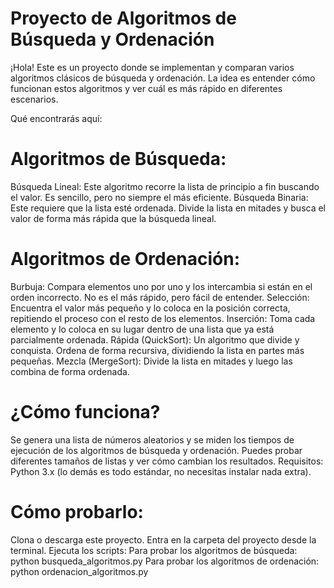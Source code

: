 ﻿# Proyecto de Algoritmos de Búsqueda y Ordenación
¡Hola! Este es un proyecto donde se implementan y comparan varios algoritmos clásicos de búsqueda y ordenación. La idea es entender cómo funcionan estos algoritmos y ver cuál es más rápido en diferentes escenarios.

Qué encontrarás aquí:
# Algoritmos de Búsqueda:
Búsqueda Lineal: Este algoritmo recorre la lista de principio a fin buscando el valor. Es sencillo, pero no siempre el más eficiente.
Búsqueda Binaria: Este requiere que la lista esté ordenada. Divide la lista en mitades y busca el valor de forma más rápida que la búsqueda lineal.
# Algoritmos de Ordenación:
Burbuja: Compara elementos uno por uno y los intercambia si están en el orden incorrecto. No es el más rápido, pero fácil de entender.
Selección: Encuentra el valor más pequeño y lo coloca en la posición correcta, repitiendo el proceso con el resto de los elementos.
Inserción: Toma cada elemento y lo coloca en su lugar dentro de una lista que ya está parcialmente ordenada.
Rápida (QuickSort): Un algoritmo que divide y conquista. Ordena de forma recursiva, dividiendo la lista en partes más pequeñas.
Mezcla (MergeSort): Divide la lista en mitades y luego las combina de forma ordenada.
# ¿Cómo funciona?
Se genera una lista de números aleatorios y se miden los tiempos de ejecución de los algoritmos de búsqueda y ordenación.
Puedes probar diferentes tamaños de listas y ver cómo cambian los resultados.
Requisitos:
Python 3.x (lo demás es todo estándar, no necesitas instalar nada extra).
# Cómo probarlo:
Clona o descarga este proyecto.
Entra en la carpeta del proyecto desde la terminal.
Ejecuta los scripts:
Para probar los algoritmos de búsqueda: python busqueda_algoritmos.py
Para probar los algoritmos de ordenación: python ordenacion_algoritmos.py
